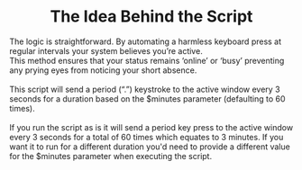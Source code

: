 <h1 align="center" id="title">The Idea Behind the Script</h1>

<p id="description">The logic is straightforward. By automating a harmless keyboard press at regular intervals your system believes you’re active. <br /> This method ensures that your status remains ‘online’ or ‘busy’ preventing any prying eyes from noticing your short absence. <br /><br /> This script will send a period (“.”) keystroke to the active window every 3 seconds for a duration based on the $minutes parameter (defaulting to 60 times). <br /><br /> If you run the script as is it will send a period key press to the active window every 3 seconds for a total of 60 times which equates to 3 minutes. If you want it to run for a different duration you'd need to provide a different value for the $minutes parameter when executing the script.</p>
